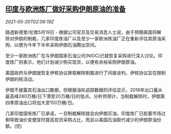 <!--1621479663000-->
[印度与欧洲炼厂做好采购伊朗原油的准备](https://cn.reuters.com/article/india-eu-refinery-iran-oil-0520-idCNKCS2D106R)
------

<div><i>2021-05-20T02:56:19Z</i></div><p>路透新德里/伦敦5月19日 - 根据公司官员及交易消息人士说，由于预期美国将解除对伊朗的制裁，几家印度炼油厂以及至少一家欧洲炼油厂正在重新评估其原油采购，以便为今年下半年采购伊朗石油腾出空间。</p><p>至少一家欧洲炼厂在与伊朗国家石油公司(NIOC)已就恢复采购进行深入讨论。印度炼厂则表示，他们计划减少购买现货，以便有余裕采购伊朗原油。</p><p>美国政府与伊朗就恢复伊核协议换取解除制裁进行了间接谈判。伊核协议旨在限制伊朗的核活动。</p><p>伊朗不披露其石油出口数据，但根据油轮追踪数据的评估显示，2018年出口量从最高峰280万桶/日下滑至20万桶/日的低点。分析师预计，当制裁解除时，伊朗第四季原油出口将加大至150万桶/日。</p><p>几家印度国有炼厂已承诺，一旦制裁解除就会向伊朗买油。印度炼厂已趁着市场过剩导致油价变便宜时提高现货采购占比，而且以美国石油取代减少的伊朗原油份额。(完)</p>
